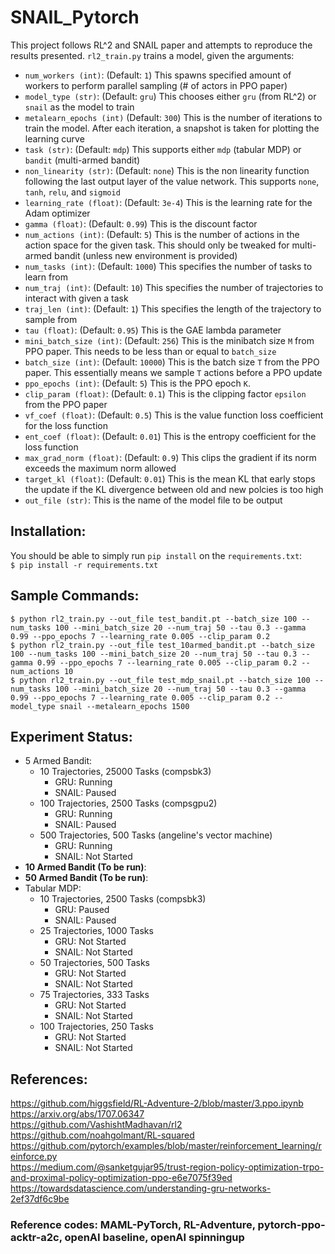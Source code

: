 # SNAIL_Pytorch

This project follows RL^2 and SNAIL paper and attempts to reproduce the results presented.
`rl2_train.py` trains a model, given the arguments:
- `num_workers (int)`: (Default: `1`) This spawns specified amount of workers to perform parallel sampling (# of actors in PPO paper)
- `model_type (str)`: (Default: `gru`) This chooses either `gru` (from RL^2) or `snail` as the model to train
- `metalearn_epochs (int)` (Default: `300`) This is the number of iterations to train the model. After each iteration, a snapshot is taken for plotting the learning curve
- `task (str)`: (Default: `mdp`) This supports either `mdp` (tabular MDP) or `bandit` (multi-armed bandit)
- `non_linearity (str)`: (Default: `none`) This is the non linearity function following the last output layer of the value network. This supports `none`, `tanh`, `relu`, and `sigmoid`
- `learning_rate (float)`: (Default: `3e-4`) This is the learning rate for the Adam optimizer
- `gamma (float)`: (Default: `0.99`) This is the discount factor
- `num_actions (int)`: (Default: `5`) This is the number of actions in the action space for the given task. This should only be tweaked for multi-armed bandit (unless new environment is provided)
- `num_tasks (int)`: (Default: `1000`) This specifies the number of tasks to learn from
- `num_traj (int)`: (Default: `10`) This specifies the number of trajectories to interact with given a task
- `traj_len (int)`: (Default: `1`) This specifies the length of the trajectory to sample from
- `tau (float)`: (Default: `0.95`) This is the GAE lambda parameter
- `mini_batch_size (int)`: (Default: `256`) This is the minibatch size `M` from PPO paper. This needs to be less than or equal to `batch_size`
- `batch_size (int)`: (Default: `10000`) This is the batch size `T` from the PPO paper. This essentially means we sample `T` actions before a PPO update
- `ppo_epochs (int)`: (Default: `5`) This is the PPO epoch `K`.
- `clip_param (float)`: (Default: `0.1`) This is the clipping factor `epsilon` from the PPO paper
- `vf_coef (float)`: (Default: `0.5`) This is the value function loss coefficient for the loss function
- `ent_coef (float)`: (Default: `0.01`) This is the entropy coefficient for the loss function
- `max_grad_norm (float)`: (Default: `0.9`) This clips the gradient if its norm exceeds the maximum norm allowed
- `target_kl (float)`: (Default: `0.01`) This is the mean KL that early stops the update if the KL divergence between old and new polcies is too high
- `out_file (str)`: This is the name of the model file to be output

## Installation:
You should be able to simply run `pip install` on the `requirements.txt`:  
`$ pip install -r requirements.txt`

## Sample Commands:
```
$ python rl2_train.py --out_file test_bandit.pt --batch_size 100 --num_tasks 100 --mini_batch_size 20 --num_traj 50 --tau 0.3 --gamma 0.99 --ppo_epochs 7 --learning_rate 0.005 --clip_param 0.2
$ python rl2_train.py --out_file test_10armed_bandit.pt --batch_size 100 --num_tasks 100 --mini_batch_size 20 --num_traj 50 --tau 0.3 --gamma 0.99 --ppo_epochs 7 --learning_rate 0.005 --clip_param 0.2 --num_actions 10
$ python rl2_train.py --out_file test_mdp_snail.pt --batch_size 100 --num_tasks 100 --mini_batch_size 20 --num_traj 50 --tau 0.3 --gamma 0.99 --ppo_epochs 7 --learning_rate 0.005 --clip_param 0.2 --model_type snail --metalearn_epochs 1500
```

## Experiment Status:
- 5 Armed Bandit:
  - 10 Trajectories, 25000 Tasks (compsbk3)
    - GRU: Running
    - SNAIL: Paused  
  - 100 Trajectories, 2500 Tasks (compsgpu2)
    - GRU: Running
    - SNAIL: Paused
  - 500 Trajectories, 500 Tasks (angeline's vector machine)
    - GRU: Running
    - SNAIL: Not Started
- **10 Armed Bandit (To be run)**:
- **50 Armed Bandit (To be run)**:
- Tabular MDP:  
  - 10 Trajectories, 2500 Tasks (compsbk3)
    - GRU: Paused
    - SNAIL: Paused  
  - 25 Trajectories, 1000 Tasks
    - GRU: Not Started
    - SNAIL: Not Started  
  - 50 Trajectories, 500 Tasks
    - GRU: Not Started
    - SNAIL: Not Started  
  - 75 Trajectories, 333 Tasks
    - GRU: Not Started
    - SNAIL: Not Started  
  - 100 Trajectories, 250 Tasks
    - GRU: Not Started
    - SNAIL: Not Started

## References:
https://github.com/higgsfield/RL-Adventure-2/blob/master/3.ppo.ipynb  
https://arxiv.org/abs/1707.06347  
https://github.com/VashishtMadhavan/rl2  
https://github.com/noahgolmant/RL-squared  
https://github.com/pytorch/examples/blob/master/reinforcement_learning/reinforce.py  
https://medium.com/@sanketgujar95/trust-region-policy-optimization-trpo-and-proximal-policy-optimization-ppo-e6e7075f39ed  
https://towardsdatascience.com/understanding-gru-networks-2ef37df6c9be

### Reference codes: MAML-PyTorch, RL-Adventure, pytorch-ppo-acktr-a2c, openAI baseline, openAI spinningup
